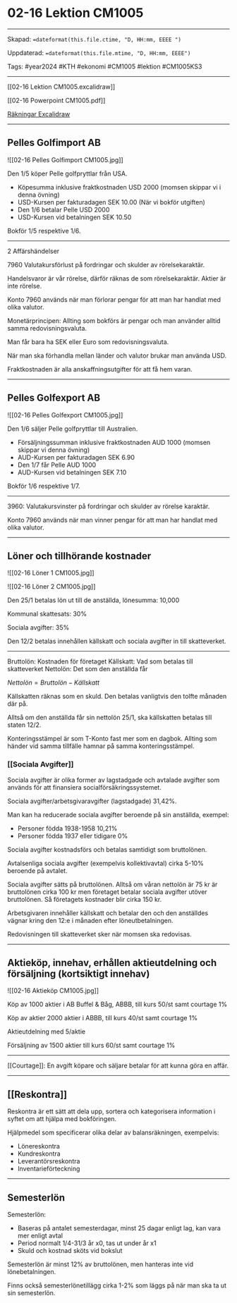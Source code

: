 # 02-16 Lektion CM1005

---
Skapad: `=dateformat(this.file.ctime, "D, HH:mm, EEEE ")`

Uppdaterad: `=dateformat(this.file.mtime, "D, HH:mm, EEEE")`

Tags: #year2024 #KTH #ekonomi #CM1005 #lektion #CM1005KS3

---
[[02-16 Lektion CM1005.excalidraw]]

[[02-16 Powerpoint CM1005.pdf]]

[Räkningar Excalidraw](https://drive.google.com/file/d/1vsq5DZhgN7DebUuZZpIDPHYEkQmMM06d/view?usp=sharing)

---

## Pelles Golfimport AB

![[02-16 Pelles Golfimport CM1005.jpg]]

Den 1/5 köper Pelle golfpryttlar från USA.

- Köpesumma inklusive fraktkostnaden USD 2000 (momsen skippar vi i denna övning)
- USD-Kursen per fakturadagen SEK 10.00 (När vi bokför utgiften)
- Den 1/6 betalar Pelle USD 2000
- USD-Kursen vid betalningen SEK 10.50

Bokför 1/5 respektive 1/6.

---

2 Affärshändelser

7960 Valutakursförlust på fordringar och skulder av rörelsekaraktär.

Handelsvaror är vår rörelse, därför räknas de som rörelsekaraktär. Aktier är inte rörelse.

Konto 7960 används när man förlorar pengar för att man har handlat med olika valutor.

Monetärprincipen: Allting som bokförs är pengar och man använder alltid samma redovisningsvaluta.

Man får bara ha SEK eller Euro som redovisningsvaluta.

När man ska förhandla mellan länder och valutor brukar man använda USD.

Fraktkostnaden är alla anskaffningsutgifter för att få hem varan.

---

## Pelles Golfexport AB

![[02-16 Pelles Golfexport CM1005.jpg]]

Den 1/6 säljer Pelle golfpryttlar till Australien.

- Försäljningssumman inklusive fraktkostnaden AUD 1000 (momsen skippar vi denna övning)
- AUD-Kursen per fakturadagen SEK 6.90
- Den 1/7 får Pelle AUD 1000
- AUD-Kursen vid betalningen SEK 7.10

Bokför 1/6 respektive 1/7.

---

3960: Valutakursvinster på fordringar och skulder av rörelse karaktär.

Konto 7960 används när man vinner pengar för att man har handlat med olika valutor.

---

## Löner och tillhörande kostnader

![[02-16 Löner 1 CM1005.jpg]]

![[02-16 Löner 2 CM1005.jpg]]

Den 25/1 betalas lön ut till de anställda, lönesumma: 10,000

Kommunal skattesats: 30%

Sociala avgifter: 35%

Den 12/2 betalas innehållen källskatt och sociala avgifter in till skatteverket.

---

Bruttolön: Kostnaden för företaget
Källskatt: Vad som betalas till skatteverket
Nettolön: Det som den anställda får

$Nettolön=Bruttolön-Källskatt$

Källskatten räknas som en skuld. Den betalas vanligtvis den tolfte månaden där på.

Alltså om den anställda får sin nettolön 25/1, ska källskatten betalas till staten 12/2.

Konteringsstämpel är som T-Konto fast mer som en dagbok. Allting som händer vid samma tillfälle hamnar på samma konteringsstämpel.

### [[Sociala Avgifter]]

Sociala avgifter är olika former av lagstadgade och avtalade avgifter som används för att finansiera socialförsäkringssystemet.

Sociala avgifter/arbetsgivaravgifter (lagstadgade) 31,42%.

Man kan ha reducerade sociala avgifter beroende på sin anställda, exempel:
- Personer födda 1938-1958 10,21%
- Personer födda 1937 eller tidigare 0%

Sociala avgifter kostnadsförs och betalas samtidigt som bruttolönen.

Avtalsenliga sociala avgifter (exempelvis kollektivavtal) cirka 5-10% beroende på avtalet.

Sociala avgifter sätts på bruttolönen. Alltså om våran nettolön är 75 kr är bruttolönen cirka 100 kr men företaget betalar sociala avgifter utöver bruttolönen. Så företagets kostnader blir cirka 150 kr.

Arbetsgivaren innehåller källskatt och betalar den och den anställdes vägnar kring den 12:e i månaden efter löneutbetalningen.

Redovisningen till skatteverket sker när momsen ska redovisas.

---

## Aktieköp, innehav, erhållen aktieutdelning och försäljning (kortsiktigt innehav)

![[02-16 Aktieköp CM1005.jpg]]

Köp av 1000 aktier i AB Buffel & Båg, ABBB, till kurs 50/st samt courtage 1%

Köp av aktier 2000 aktier i ABBB, till kurs 40/st samt courtage 1%

Aktieutdelning med 5/aktie

Försäljning av 1500 aktier till kurs 60/st samt courtage 1%

---

[[Courtage]]: En avgift köpare och säljare betalar för att kunna göra en affär.

---

## [[Reskontra]]

Reskontra är ett sätt att dela upp, sortera och kategorisera information i syftet om att hjälpa med bokföringen.

Hjälpmedel som specificerar olika delar av balansräkningen, exempelvis:

- Lönereskontra
- Kundreskontra
- Leverantörsreskontra
- Inventarieförteckning

---

## Semesterlön

Semesterlön:

- Baseras på antalet semesterdagar, minst 25 dagar enligt lag, kan vara mer enligt avtal
- Period normalt 1/4-31/3 år x0, tas ut under år x1
- Skuld och kostnad sköts vid bokslut

Semesterlön är minst 12% av bruttolönen, men hanteras inte vid lönebetalningen.

Finns också semesterlönetillägg cirka 1-2% som läggs på när man ska ta ut sin semesterlön.
